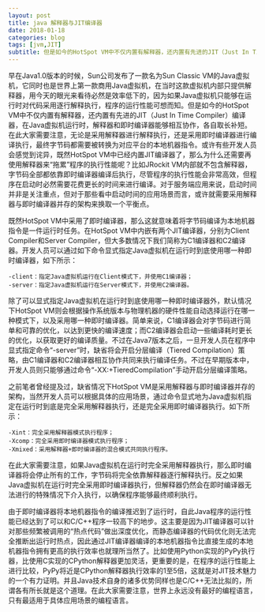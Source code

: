 ```yaml
---
layout: post
title: java 解释器与JIT编译器
date: 2018-01-18
categories: blog
tags: [jvm,JIT]
subtitle: 但是如今的HotSpot VM中不仅内置有解释器，还内置有先进的JIT（Just In Time Compiler）编译器，在Java虚拟机运行时，解释器和即时编译器能够相互协作，各自取长补短
---
```


早在Java1.0版本的时候，Sun公司发布了一款名为Sun Classic VM的Java虚拟机，它同时也是世界上第一款商用Java虚拟机，在当时这款虚拟机内部只提供解释器，用今天的眼光来看待必然是效率低下的，因为如果Java虚拟机只能够在运行时对代码采用逐行解释执行，程序的运行性能可想而知。但是如今的HotSpot VM中不仅内置有解释器，还内置有先进的JIT（Just In Time Compiler）编译器，在Java虚拟机运行时，解释器和即时编译器能够相互协作，各自取长补短。在此大家需要注意，无论是采用解释器进行解释执行，还是采用即时编译器进行编译执行，最终字节码都需要被转换为对应平台的本地机器指令。或许有些开发人员会感觉到诧异，既然HotSpot VM中已经内置JIT编译器了，那么为什么还需要再使用解释器来“拖累”程序的执行性能呢？比如JRockit VM内部就不包含解释器，字节码全部都依靠即时编译器编译后执行，尽管程序的执行性能会非常高效，但程序在启动时必然需要花费更长的时间来进行编译。对于服务端应用来说，启动时间并非是关注重点，但对于那些看中启动时间的应用场景而言，或许就需要采用解释器与即时编译器并存的架构来换取一个平衡点。


既然HotSpot VM中采用了即时编译器，那么这就意味着将字节码编译为本地机器指令是一件运行时任务。在HotSpot VM中内嵌有两个JIT编译器，分别为Client Compiler和Server Compiler，但大多数情况下我们简称为C1编译器和C2编译器。开发人员可以通过如下命令显式指定Java虚拟机在运行时到底使用哪一种即时编译器，如下所示：

```
-client：指定Java虚拟机运行在Client模式下，并使用C1编译器；
-server：指定Java虚拟机运行在Server模式下，并使用C2编译器。
```

除了可以显式指定Java虚拟机在运行时到底使用哪一种即时编译器外，默认情况下HotSpot VM则会根据操作系统版本与物理机器的硬件性能自动选择运行在哪一种模式下，以及采用哪一种即时编译器。简单来说，C1编译器会对字节码进行简单和可靠的优化，以达到更快的编译速度；而C2编译器会启动一些编译耗时更长的优化，以获取更好的编译质量。不过在Java7版本之后，一旦开发人员在程序中显式指定命令“-server”时，缺省将会开启分层编译（Tiered Compilation）策略，由C1编译器和C2编译器相互协作共同来执行编译任务。不过在早期版本中，开发人员则只能够通过命令“-XX:+TieredCompilation”手动开启分层编译策略。


之前笔者曾经提及过，缺省情况下HotSpot VM是采用解释器与即时编译器并存的架构，当然开发人员可以根据具体的应用场景，通过命令显式地为Java虚拟机指定在运行时到底是完全采用解释器执行，还是完全采用即时编译器执行。如下所示：

```
-Xint：完全采用解释器模式执行程序；
-Xcomp：完全采用即时编译器模式执行程序；
-Xmixed：采用解释器+即时编译器的混合模式共同执行程序。
```


在此大家需要注意，如果Java虚拟机在运行时完全采用解释器执行，那么即时编译器将会停止所有的工作，字节码将完全依靠解释器逐行解释执行。反之如果Java虚拟机在运行时完全采用即时编译器执行，但解释器仍然会在即时编译器无法进行的特殊情况下介入执行，以确保程序能够最终顺利执行。


由于即时编译器将本地机器指令的编译推迟到了运行时，自此Java程序的运行性能已经达到了可以和C/C++程序一较高下的地步。这主要是因为JIT编译器可以针对那些频繁被调用的“热点代码”做出深度优化，而静态编译器的代码优化则无法完全推断出运行时热点，因此通过JIT编译器编译的本地机器指令比直接生成的本地机器指令拥有更高的执行效率也就理所当然了。比如使用Python实现的PyPy执行器，比使用C实现的CPython解释器更加灵活，更重要的是，在程序的运行性能上进行比较，PyPy将近是CPython解释器执行效率的1至5倍，这就是对JIT技术魅力的一个有力证明。并且Java技术自身的诸多优势同样也是C/C++无法比拟的，所谓各有所长就是这个道理。在此大家需要注意，世界上永远没有最好的编程语言，只有最适用于具体应用场景的编程语言。